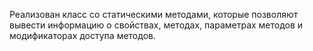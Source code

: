 Реализован класс со статическими методами, которые позволяют вывести информацию о свойствах, методах, параметрах методов и модификаторах доступа методов.